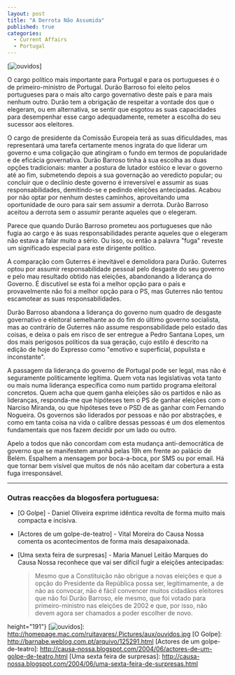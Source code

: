 ```yaml
---
layout: post
title: "A Derrota Não Assumida"
published: true
categories:
  - Current Affairs
  - Portugal
---
```


[![ouvidos]]

O cargo político mais importante para Portugal e para os portugueses é o
de primeiro-ministro de Portugal. Durão Barroso foi eleito pelos
portugueses para o mais alto cargo governativo deste país e para mais
nenhum outro. Durão tem a obrigação de respeitar a vontade dos que o
elegeram, ou em alternativa, se sentir que esgotou as suas capacidades
para desempenhar esse cargo adequadamente, remeter a escolha do seu
sucessor aos eleitores.

O cargo de presidente da Comissão Europeia terá as suas dificuldades,
mas representará uma tarefa certamente menos ingrata do que liderar um
governo e uma coligação que atingiram o fundo em termos de popularidade
e de eficácia governativa. Durão Barroso tinha à sua escolha as duas
opções tradicionais: manter a postura de lutador estóico e levar o
governo até ao fim, submetendo depois a sua governação ao veredicto
popular; ou concluir que o declínio deste governo é irreversível e
assumir as suas responsabilidades, demitindo-se e pedindo eleições
antecipadas. Acabou por não optar por nenhum destes caminhos,
aproveitando uma oportunidade de ouro para sair sem assumir a derrota.
Durão Barroso aceitou a derrota sem o assumir perante aqueles que o
elegeram.

Parece que quando Durão Barroso prometeu aos portugueses que não fugia
ao cargo e às suas responsabilidades perante aqueles que o elegeram não
estava a falar muito a sério. Ou isso, ou então a palavra "fuga" reveste
um significado especial para este dirigente político.

A comparação com Guterres é inevitável e demolidora para Durão. Guterres
optou por assumir responsabilidade pessoal pelo desgaste do seu governo
e pelo mau resultado obtido nas eleições, abandonando a liderança do
Governo. É discutível se esta foi a melhor opção para o país e
provavelmente não foi a melhor opção para o PS, mas Guterres não tentou
escamotear as suas responsabilidades.

Durão Barroso abandona a liderança do governo num quadro de desgaste
governativo e eleitoral semelhante ao do fim do último governo
socialista, mas ao contrário de Guterres não assume responsabilidade
pelo estado das coisas, e deixa o país em risco de ser entregue a Pedro
Santana Lopes, um dos mais perigosos políticos da sua geração, cujo
estilo é descrito na edição de hoje do Expresso como "emotivo e
superficial, populista e inconstante".

A passagem da liderança do governo de Portugal pode ser legal, mas não é
seguramente politicamente legítima. Quem vota nas legislativas vota
tanto ou mais numa liderança específica como num partido programa
eleitoral concretos. Quem acha que quem ganha eleições são os partidos e
não as lideranças, responda-me que hipóteses tem o PS de ganhar eleições
com o Narciso Miranda, ou que hipóteses teve o PSD de as ganhar com
Fernando Nogueira. Os governos são liderados por pessoas e não por
abstrações, e como em tanta coisa na vida o calibre dessas pessoas é um
dos elementos fundamentais que nos fazem decidir por um lado ou outro.

Apelo a todos que não concordam com esta mudança anti-democrática de
governo que se manifestem amanhã pelas 19h em frente ao palácio de
Belém. Espalhem a mensagem por boca-a-boca, por SMS ou por email. Há que
tornar bem visível que muitos de nós não aceitam dar cobertura a esta
fuga irresponsável.

------------------------------------------------------------------------

### Outras reacções da blogosfera portuguesa:

-   [O Golpe] - Daniel Oliveira exprime idêntica revolta de forma muito
    mais compacta e incisiva.
-   [Actores de um golpe-de-teatro] - Vital Moreira do Causa Nossa
    comenta os acontecimentos de forma mais desapaixonada.
-   [Uma sexta feira de surpresas] - Maria Manuel Leitão Marques do
    Causa Nossa reconhece que vai ser difícil fugir a eleições
    antecipadas:

    > Mesmo que a Constituição não obrigue a novas eleições e que a
    > opção do Presidente da República possa ser, legitimamente, a de
    > não as convocar, não é fácil convencer muitos cidadãos eleitores
    > que não foi Durão Barroso, ele mesmo, que foi votado para
    > primeiro-ministro nas eleições de 2002 e que, por isso, não devem
    > agora ser chamados a poder escolher de novo.

  [ouvidos]: http://olifante.blogs.com/covil/images/ouvidos-thumb.jpg{width="212"
  height="191"}
  [![ouvidos]]: http://homepage.mac.com/ruitavares/.Pictures/aux/ouvidos.jpg
  [O Golpe]: http://barnabe.weblog.com.pt/arquivo/125291.html
  [Actores de um golpe-de-teatro]: http://causa-nossa.blogspot.com/2004/06/actores-de-um-golpe-de-teatro.html
  [Uma sexta feira de surpresas]: http://causa-nossa.blogspot.com/2004/06/uma-sexta-feira-de-surpresas.html
